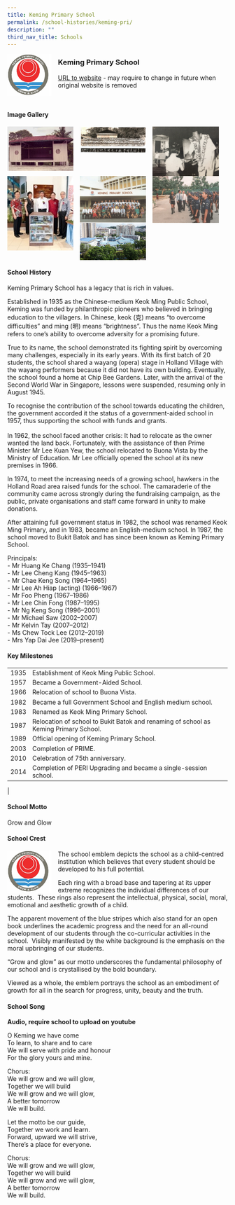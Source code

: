 ```yaml
---
title: Keming Primary School
permalink: /school-histories/keming-pri/
description: ""
third_nav_title: Schools
---
```

<img src="/images/kemingpri1.png" style="width:20%;margin-right:15px;" align = "left">

### **Keming Primary School**
[URL to website](https://kemingpri.moe.edu.sg/) - may require to change in future when original website is removed

<br clear="left">

#### **Image Gallery**

<p><a href="https://staging.d1yxymztqoj7qn.amplifyapp.com/images/pic.jpg">  
<img src="/images/kemingpri2.jpg" style="width:30%;margin-right:15px;" align = "left">
</a></p>

<p><a href="https://staging.d1yxymztqoj7qn.amplifyapp.com/images/pic.jpg">  
<img src="/images/kemingpri3.jpg" style="width:30%;margin-right:15px;" align = "left">
</a></p>

<p><a href="https://staging.d1yxymztqoj7qn.amplifyapp.com/images/pic.jpg">  
<img src="/images/kemingpri4.jpg" style="width:30%;margin-right:15px;" align = "left">
</a></p>


<p><a href="https://staging.d1yxymztqoj7qn.amplifyapp.com/images/pic.jpg">  
<img src="/images/kemingpri5.jpg" style="width:30%;margin-right:15px;" align = "left">
</a></p>

<p><a href="https://staging.d1yxymztqoj7qn.amplifyapp.com/images/pic.jpg">  
<img src="/images/kemingpri6.jpg" style="width:30%;margin-right:15px;" align = "left">
</a></p>

<p><a href="https://staging.d1yxymztqoj7qn.amplifyapp.com/images/pic.jpg">  
<img src="/images/kemingpri7.jpg" style="width:30%;margin-right:15px;" align = "left">
</a></p>

<p><a href="https://staging.d1yxymztqoj7qn.amplifyapp.com/images/pic.jpg">  
<img src="/images/kemingpri8.jpg" style="width:30%;margin-right:15px;" align = "left">
</a></p>

<br clear="left">

#### **School History**
Keming Primary School has a legacy that is rich in values.    
  
Established in 1935 as the Chinese-medium Keok Ming Public School, Keming was funded by philanthropic pioneers who believed in bringing education to the villagers. In Chinese, keok (克) means “to overcome difficulties” and ming (明) means “brightness”. Thus the name Keok Ming refers to one’s ability to overcome adversity for a promising future.  
  
True to its name, the school demonstrated its fighting spirit by overcoming many challenges, especially in its early years. With its first batch of 20 students, the school shared a wayang (opera) stage in Holland Village with the wayang performers because it did not have its own building. Eventually, the school found a home at Chip Bee Gardens. Later, with the arrival of the Second World War in Singapore, lessons were suspended, resuming only in August 1945.  
  
To recognise the contribution of the school towards educating the children, the government accorded it the status of a government-aided school in 1957, thus supporting the school with funds and grants.    
   
In 1962, the school faced another crisis: It had to relocate as the owner wanted the land back. Fortunately, with the assistance of then Prime Minister Mr Lee Kuan Yew, the school relocated to Buona Vista by the Ministry of Education. Mr Lee officially opened the school at its new premises in 1966.  
  
In 1974, to meet the increasing needs of a growing school, hawkers in the Holland Road area raised funds for the school. The camaraderie of the community came across strongly during the fundraising campaign, as the public, private organisations and staff came forward in unity to make donations.  
  
After attaining full government status in 1982, the school was renamed Keok Ming Primary, and in 1983, became an English-medium school. In 1987, the school moved to Bukit Batok and has since been known as Keming Primary School.

Principals:<br>
\- Mr Huang Ke Chang (1935–1941)<br>
\- Mr Lee Cheng Kang (1945–1963)<br>
\- Mr Chae Keng Song (1964–1965) <br>
\- Mr Lee Ah Hiap (acting) (1966–1967)<br>
\- Mr Foo Pheng (1967–1986)<br>
\- Mr Lee Chin Fong (1987–1995)<br>
\- Mr Ng Keng Song (1996–2001) <br>
\- Mr Michael Saw (2002–2007)<br>
\- Mr Kelvin Tay (2007–2012)<br>
\- Ms Chew Tock Lee (2012–2019)<br>
\- Mrs Yap Dai Jee (2019–present)

#### **Key Milestones**

|  |  |
|:---:|---|
| 1935 | Establishment of Keok Ming Public School. |
| 1957 | Became a Government-Aided School. |
| 1966 | Relocation of school to Buona Vista. |
| 1982 | Became a full Government School and English medium school. |
| 1983 | Renamed as Keok Ming Primary School. |
| 1987 | Relocation of school to Bukit Batok and renaming of school as Keming Primary School. |
| 1989 | Official opening of Keming Primary School. |
| 2003 | Completion of PRIME. |
| 2010 | Celebration of 75th anniversary. |
| 2014 | Completion of PERI Upgrading and became a single-session school. |
|

#### **School Motto**
Grow and Glow

#### **School Crest**
<img src="/images/kemingpri1.png" style="width:20%;margin-right:15px;" align = "left">

The school emblem depicts the school as a child-centred institution which believes that every student should be developed to his full potential.   
  
Each ring with a broad base and tapering at its upper extreme recognizes the individual differences of our students.  These rings also represent the intellectual, physical, social, moral, emotional and aesthetic growth of a child.  
  
The apparent movement of the blue stripes which also stand for an open book underlines the academic progress and the need for an all-round development of our students through the co-curricular activities in the school.  Visibly manifested by the white background is the emphasis on the moral upbringing of our students.  
  
“Grow and glow” as our motto underscores the fundamental philosophy of our school and is crystallised by the bold boundary.  
  
Viewed as a whole, the emblem portrays the school as an embodiment of growth for all in the search for progress, unity, beauty and the truth.

#### **School Song**
**Audio, require school to upload on youtube**

O Keming we have come<br>
To learn, to share and to care<br>
We will serve with pride and honour<br>
For the glory yours and mine.

Chorus:<br>
We will grow and we will glow,<br>
Together we will build<br>
We will grow and we will glow,<br>
A better tomorrow<br>
We will build.

Let the motto be our guide,<br>
Together we work and learn.<br>
Forward, upward we will strive,<br>
There’s a place for everyone.

Chorus:<br>
We will grow and we will glow,<br>
Together we will build<br>
We will grow and we will glow,<br>
A better tomorrow<br>
We will build.